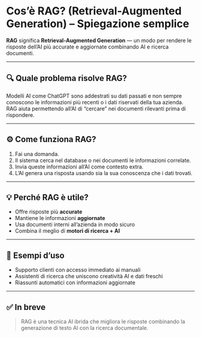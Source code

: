 # Cos’è RAG? (Retrieval-Augmented Generation) – Spiegazione semplice

**RAG** significa **Retrieval-Augmented Generation** — un modo per rendere le risposte dell’AI più accurate e aggiornate combinando AI e ricerca documenti.

---

## 🔍 Quale problema risolve RAG?

Modelli AI come ChatGPT sono addestrati su dati passati e non sempre conoscono le informazioni più recenti o i dati riservati della tua azienda.  
RAG aiuta permettendo all’AI di “cercare” nei documenti rilevanti prima di rispondere.

---

## ⚙️ Come funziona RAG?

1. Fai una domanda.  
2. Il sistema cerca nel database o nei documenti le informazioni correlate.  
3. Invia queste informazioni all’AI come contesto extra.  
4. L’AI genera una risposta usando sia la sua conoscenza che i dati trovati.

---

## 💡 Perché RAG è utile?

- Offre risposte più **accurate**  
- Mantiene le informazioni **aggiornate**  
- Usa documenti interni all’azienda in modo sicuro  
- Combina il meglio di **motori di ricerca + AI**

---

## 🎯 Esempi d’uso

- Supporto clienti con accesso immediato ai manuali  
- Assistenti di ricerca che uniscono creatività AI e dati freschi  
- Riassunti automatici con informazioni aggiornate  

---

## ✅ In breve

> RAG è una tecnica AI ibrida che migliora le risposte combinando la generazione di testo AI con la ricerca documentale.
